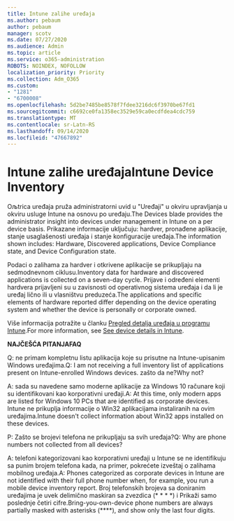 ```yaml
---
title: Intune zalihe uređaja
ms.author: pebaum
author: pebaum
manager: scotv
ms.date: 07/27/2020
ms.audience: Admin
ms.topic: article
ms.service: o365-administration
ROBOTS: NOINDEX, NOFOLLOW
localization_priority: Priority
ms.collection: Adm_O365
ms.custom:
- "1281"
- "6700008"
ms.openlocfilehash: 5d2be7485be8578f7fdee3216dc6f3970be67fd1
ms.sourcegitcommit: c6692ce0fa1358ec3529e59ca0ecdfdea4cdc759
ms.translationtype: MT
ms.contentlocale: sr-Latn-RS
ms.lasthandoff: 09/14/2020
ms.locfileid: "47667892"
---
```

# <a name="intune-device-inventory"></a><span data-ttu-id="6c49f-102">Intune zalihe uređaja</span><span class="sxs-lookup"><span data-stu-id="6c49f-102">Intune Device Inventory</span></span>

<span data-ttu-id="6c49f-103">Oљtrica uređaja pruža administratorni uvid u "Uređaji" u okviru upravljanja u okviru usluge Intune na osnovu po uređaju.</span><span class="sxs-lookup"><span data-stu-id="6c49f-103">The Devices blade provides the administrator insight into devices under management in Intune on a per device basis.</span></span> <span data-ttu-id="6c49f-104">Prikazane informacije uključuju: hardver, pronađene aplikacije, stanje usaglašenosti uređaja i stanje konfiguracije uređaja.</span><span class="sxs-lookup"><span data-stu-id="6c49f-104">The information shown includes: Hardware, Discovered applications, Device Compliance state, and Device Configuration state.</span></span>

<span data-ttu-id="6c49f-105">Podaci o zalihama za hardver i otkrivene aplikacije se prikupljaju na sedmodnevnom ciklusu.</span><span class="sxs-lookup"><span data-stu-id="6c49f-105">Inventory data for hardware and discovered applications is collected on a seven-day cycle.</span></span> <span data-ttu-id="6c49f-106">Prijave i određeni elementi hardvera prijavljeni su u zavisnosti od operativnog sistema uređaja i da li je uređaj lično ili u vlasništvu preduzeća.</span><span class="sxs-lookup"><span data-stu-id="6c49f-106">The applications and specific elements of hardware reported differ depending on the device operating system and whether the device is personally or corporate owned.</span></span>

<span data-ttu-id="6c49f-107">Više informacija potražite u članku [Pregled detalja uređaja u programu Intune](https://docs.microsoft.com/intune/device-inventory).</span><span class="sxs-lookup"><span data-stu-id="6c49f-107">For more information, see [See device details in Intune](https://docs.microsoft.com/intune/device-inventory).</span></span>

<span data-ttu-id="6c49f-108">**NAJČEŠĆA PITANJA**</span><span class="sxs-lookup"><span data-stu-id="6c49f-108">**FAQ**</span></span>

<span data-ttu-id="6c49f-109">Q: ne primam kompletnu listu aplikacija koje su prisutne na Intune-upisanim Windows uređajima.</span><span class="sxs-lookup"><span data-stu-id="6c49f-109">Q: I am not receiving a full inventory list of applications present on Intune-enrolled Windows devices.</span></span> <span data-ttu-id="6c49f-110">zašto da ne?</span><span class="sxs-lookup"><span data-stu-id="6c49f-110">Why not?</span></span>

<span data-ttu-id="6c49f-111">A: sada su navedene samo moderne aplikacije za Windows 10 računare koji su identifikovani kao korporativni uređaji.</span><span class="sxs-lookup"><span data-stu-id="6c49f-111">A: At this time, only modern apps are listed for Windows 10 PCs that are identified as corporate devices.</span></span> <span data-ttu-id="6c49f-112">Intune ne prikuplja informacije o Win32 aplikacijama instaliranih na ovim uređajima.</span><span class="sxs-lookup"><span data-stu-id="6c49f-112">Intune doesn't collect information about Win32 apps installed on these devices.</span></span>

<span data-ttu-id="6c49f-113">P: Zašto se brojevi telefona ne prikupljaju sa svih uređaja?</span><span class="sxs-lookup"><span data-stu-id="6c49f-113">Q: Why are phone numbers not collected from all devices?</span></span>

<span data-ttu-id="6c49f-114">A: telefoni kategorizovani kao korporativni uređaji u Intune se ne identifikuju sa punim brojem telefona kada, na primer, pokrećete izveštaj o zalihama mobilnog uređaja.</span><span class="sxs-lookup"><span data-stu-id="6c49f-114">A: Phones categorized as corporate devices in Intune are not identified with their full phone number when, for example, you run a mobile device inventory report.</span></span> <span data-ttu-id="6c49f-115">Broj telefonskih brojeva sa doniranim uređajima je uvek delimično maskiran sa zvezdica (\* \* \* \*) i Prikaži samo poslednje četiri cifre.</span><span class="sxs-lookup"><span data-stu-id="6c49f-115">Bring-you-own-device phone numbers are always partially masked with asterisks (\*\*\*\*), and show only the last four digits.</span></span>